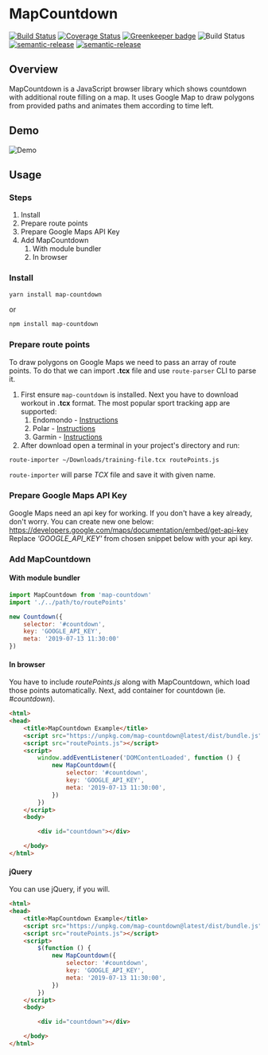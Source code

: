 # MapCountdown

[![Build Status](https://travis-ci.org/dawidjaniga/map-countdown.svg?branch=master)](https://travis-ci.org/dawidjaniga/map-countdown)
[![Coverage Status](https://img.shields.io/codecov/c/github/dawidjaniga/map-countdown.svg)](asd) [![Greenkeeper badge](https://badges.greenkeeper.io/dawidjaniga/map-countdown.svg)](https://greenkeeper.io/)
![Build Status](https://img.shields.io/david/dawidjaniga/map-countdown.svg)
[![semantic-release](https://img.shields.io/badge/%20%20%F0%9F%93%A6%F0%9F%9A%80-semantic--release-e10079.svg)](https://github.com/semantic-release/semantic-release)
[![semantic-release](https://img.shields.io/npm/v/map-countdown.svg)](https://www.npmjs.com/package/map-countdown)

## Overview
MapCountdown is a JavaScript browser library which shows countdown with additional route filling on a map. It uses Google Map to draw polygons from provided paths and animates them according to time left.

## Demo
![Demo](./assets/map-countdown-demo.gif)


## Usage
### Steps
1. Install
2. Prepare route points
3. Prepare Google Maps API Key
4. Add MapCountdown
    1. With module bundler
    2. In browser


### Install
``` bash
yarn install map-countdown
```
or
``` bash
npm install map-countdown
```

### Prepare route points
To draw polygons on Google Maps we need to pass an array of route points. To do that we can import **.tcx** file and use `route-parser` CLI to parse it.

1. First ensure `map-countdown` is installed. Next you have to download workout in **.tcx** format. The most popular sport tracking app are supported:
    1. Endomondo - [Instructions](https://support.endomondo.com/hc/en-us/articles/213219528-File-Export)
    2. Polar - [Instructions](https://support.polar.com/en/support/how_do_i_export_individual_training_sessions_from_polar_flow_web_service)
    3. Garmin - [Instructions](https://support.garmin.com/pl-PL/?faq=W1TvTPW8JZ6LfJSfK512Q8)
2. After download open a terminal in your project's directory and run:
```bash
route-importer ~/Downloads/training-file.tcx routePoints.js
```
`route-importer` will parse _TCX_ file and save it with given name.

### Prepare Google Maps API Key
Google Maps need an api key for working. If you don't have a key already, don't worry. You can create new one below:
https://developers.google.com/maps/documentation/embed/get-api-key
Replace _'GOOGLE_API_KEY'_ from chosen snippet below with your api key.

### Add MapCountdown
#### With module bundler
``` javascript
import MapCountdown from 'map-countdown'
import './../path/to/routePoints'

new Countdown({
    selector: '#countdown',
    key: 'GOOGLE_API_KEY',
    meta: '2019-07-13 11:30:00'
})
```

#### In browser
You have to include _routePoints.js_ along with MapCountdown, which load those points automatically.
Next, add container for countdown (ie. _#countdown_).
``` html
<html>
<head>
    <title>MapCountdown Example</title>
    <script src="https://unpkg.com/map-countdown@latest/dist/bundle.js"></script>
    <script src="routePoints.js"></script>
    <script>
        window.addEventListener('DOMContentLoaded', function () {
            new MapCountdown({
                selector: '#countdown',
                key: 'GOOGLE_API_KEY',
                meta: '2019-07-13 11:30:00',
            })
        })
    </script>
    <body>

        <div id="countdown"></div>

    </body>
</html>
```
#### jQuery
You can use jQuery, if you will.
``` html
<html>
<head>
    <title>MapCountdown Example</title>
    <script src="https://unpkg.com/map-countdown@latest/dist/bundle.js"></script>
    <script src="routePoints.js"></script>
    <script>
        $(function () {
            new MapCountdown({
                selector: '#countdown',
                key: 'GOOGLE_API_KEY',
                meta: '2019-07-13 11:30:00',
            })
        })
    </script>
    <body>

        <div id="countdown"></div>

    </body>
</html>
```